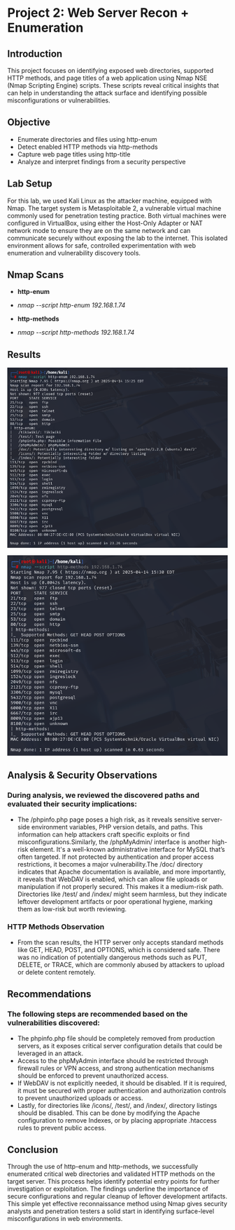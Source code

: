 # Project 2: Web Server Recon + Enumeration
## Introduction
This project focuses on identifying exposed web directories, supported HTTP methods, and page titles of a web application using Nmap NSE (Nmap Scripting Engine) scripts. These scripts reveal critical insights that can help in understanding the attack surface and identifying possible misconfigurations or vulnerabilities.

## Objective
- Enumerate directories and files using http-enum
- Detect enabled HTTP methods via http-methods
- Capture web page titles using http-title
- Analyze and interpret findings from a security perspective

## Lab Setup
For this lab, we used Kali Linux as the attacker machine, equipped with Nmap. The target system is Metasploitable 2, a vulnerable virtual machine commonly used for penetration testing practice. Both virtual machines were configured in VirtualBox, using either the Host-Only Adapter or NAT network mode to ensure they are on the same network and can communicate securely without exposing the lab to the internet. This isolated environment allows for safe, controlled experimentation with web enumeration and vulnerability discovery tools.

## Nmap Scans
- **http-enum**
- *nmap --script http-enum 192.168.1.74*

- **http-methods**
- *nmap --script http-methods 192.168.1.74*

## Results
![image alt](https://github.com/Bharath4021/Nmap/blob/ce20288362a87a36738259a66fa7e650eaece888/Images/Screenshot%202025-04-14%20143411.png)

![image alt](https://github.com/Bharath4021/Nmap/blob/5e42f24cf651407725961c3afb0c498e714a3beb/Images/Screenshot%202025-04-14%20143502.png)

## Analysis & Security Observations

### During analysis, we reviewed the discovered paths and evaluated their security implications:

- The /phpinfo.php page poses a high risk, as it reveals sensitive server-side environment variables, PHP version details, and paths. This information can help attackers craft specific exploits or find misconfigurations.Similarly, the /phpMyAdmin/ interface is another high-risk element. It's a well-known administrative interface for MySQL that’s often targeted. If not protected by authentication and proper access restrictions, it becomes a major vulnerability.The /doc/ directory indicates that Apache documentation is available, and more importantly, it reveals that WebDAV is enabled, which can allow file uploads or manipulation if not properly secured. This makes it a medium-risk path. Directories like /test/ and /index/ might seem harmless, but they indicate leftover development artifacts or poor operational hygiene, marking them as low-risk but worth reviewing.

### HTTP Methods Observation

- From the scan results, the HTTP server only accepts standard methods like GET, HEAD, POST, and OPTIONS, which is considered safe. There was no indication of potentially dangerous methods such as PUT, DELETE, or TRACE, which are commonly abused by attackers to upload or delete content remotely.


## Recommendations

### The following steps are recommended based on the vulnerabilities discovered:

- The phpinfo.php file should be completely removed from production servers, as it exposes critical server configuration details that could be leveraged in an attack.
- Access to the phpMyAdmin interface should be restricted through firewall rules or VPN access, and strong authentication mechanisms should be enforced to prevent unauthorized access.
- If WebDAV is not explicitly needed, it should be disabled. If it is required, it must be secured with proper authentication and authorization controls to prevent unauthorized uploads or access.
- Lastly, for directories like /icons/, /test/, and /index/, directory listings should be disabled. This can be done by modifying the Apache configuration to remove Indexes, or by placing appropriate .htaccess rules to prevent public access.

## Conclusion 
Through the use of http-enum and http-methods, we successfully enumerated critical web directories and validated HTTP methods on the target server. This process helps identify potential entry points for further investigation or exploitation. The findings underline the importance of secure configurations and regular cleanup of leftover development artifacts. This simple yet effective reconnaissance method using Nmap gives security analysts and penetration testers a solid start in identifying surface-level misconfigurations in web environments.

